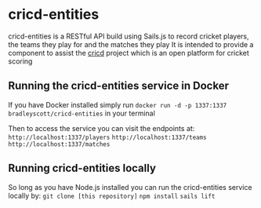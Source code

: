 # cricd-entities
cricd-entities is a RESTful API build using Sails.js to record cricket players, the teams they play for and the matches they play
It is intended to provide a component to assist the [cricd](https://github.com/ryankscott/cricd) project which is an open platform for cricket scoring

## Running the cricd-entities service in Docker
If you have Docker installed simply run `docker run -d -p 1337:1337 bradleyscott/cricd-entities` in your terminal

Then to access the service you can visit the endpoints at:
`http://localhost:1337/players`
`http://localhost:1337/teams`
`http://localhost:1337/matches`

## Running cricd-entities locally
So long as you have Node.js installed you can run the cricd-entities service locally by:
`git clone [this repository]`
`npm install`
`sails lift`


